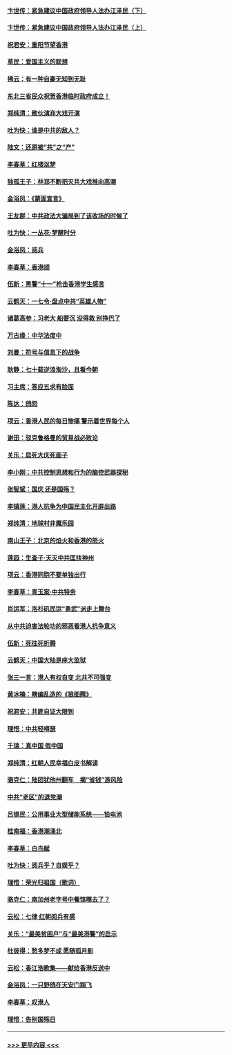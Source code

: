 #### [卞世传：紧急建议中国政府领导人法办江泽民（下）](../pages/nsc993/n11573390.md?t=10071855) 
#### [卞世传：紧急建议中国政府领导人法办江泽民（上）](../pages/nsc993/n11573208.md?t=10071855) 
#### [祝君安：重阳节望香港](../pages/nsc993/n11573190.md?t=10071855) 
#### [草民：爱国主义的联想](../pages/nsc993/n11572333.md?t=10071855) 
#### [拂云：有一种自豪无知到无耻](../pages/nsc993/n11572006.md?t=10071855) 
#### [东北三省民众祝贺香港临时政府成立！](../pages/nsc993/n11571215.md?t=10071855) 
#### [郑纯清：散伙演弃大戏开演](../pages/nsc993/n11570826.md?t=10071855) 
#### [吐为快：谁是中共的敌人？](../pages/nsc993/n11570817.md?t=10071855) 
#### [陆文：还原被“共”之“产”](../pages/nsc993/n11570798.md?t=10071855) 
#### [李春草：红楼沤梦](../pages/nsc993/n11569673.md?t=10071855) 
#### [独孤王子：林郑不断把灭共大戏推向高潮](../pages/nsc993/n11569381.md?t=10071855) 
#### [金浴凤：《蒙面宣言》](../pages/nsc993/n11569368.md?t=10071855) 
#### [王友群：中共政法大骗局到了该收场的时候了](../pages/nsc993/n11568940.md?t=10071855) 
#### [吐为快：一丛花‧梦醒时分](../pages/nsc993/n11567491.md?t=10071855) 
#### [金浴凤：阅兵](../pages/nsc993/n11567454.md?t=10071855) 
#### [李春草：香港颂](../pages/nsc993/n11567444.md?t=10071855) 
#### [伍新：黑警“十一”枪击香港学生感言](../pages/nsc993/n11567426.md?t=10071855) 
#### [云鹤天：一七令‧盘点中共“英雄人物”](../pages/nsc993/n11567091.md?t=10071855) 
#### [诸葛高参：习老大 船要沉 没得救 别挣巴了](../pages/nsc993/n11566976.md?t=10071855) 
#### [万古缘：中华法度中](../pages/nsc993/n11566726.md?t=10071855) 
#### [刘曼：符号与信息下的战争](../pages/nsc993/n11564655.md?t=10071855) 
#### [耿静：七十载逆浪淘沙，且看今朝](../pages/nsc993/n11564520.md?t=10071855) 
#### [习主席：答应五求有脸面](../pages/nsc993/n11563953.md?t=10071855) 
#### [陈达：鸽怨](../pages/nsc993/n11561879.md?t=10071855) 
#### [项云：香港人民的每日惨痛  警示着世界每个人](../pages/nsc993/n11559273.md?t=10071855) 
#### [谢田：驳克鲁格曼的贸易战必败论](../pages/nsc993/n11555840.md?t=10071855) 
#### [关乐：启死大庆死面子](../pages/nsc993/n11556823.md?t=10071855) 
#### [李小刚：中共控制思想和行为的脑控武器探秘](../pages/nsc993/n11556776.md?t=10071855) 
#### [张智斌：国庆  还是国殇？](../pages/nsc993/n11556617.md?t=10071855) 
#### [李镇莲：港人抗争为中国民主化开辟出路](../pages/nsc993/n11556570.md?t=10071855) 
#### [郑纯清：地球村非魔乐园](../pages/nsc993/n11555415.md?t=10071855) 
#### [南山王子：北京的焰火和香港的怒火](../pages/nsc993/n11555318.md?t=10071855) 
#### [莲园：生查子·天灭中共匡扶神州](../pages/nsc993/n11555302.md?t=10071855) 
#### [项云：香港同胞不要单独出行](../pages/nsc993/n11555276.md?t=10071855) 
#### [李春草：青玉案‧中共特务](../pages/nsc993/n11552356.md?t=10071855) 
#### [肖运军：洛杉矶民运“勇武”派走上舞台](../pages/nsc993/n11551595.md?t=10071855) 
#### [从中共迫害法轮功的邪恶看港人抗争意义](../pages/nsc993/n11540858.md?t=10071855) 
#### [伍新：死往死折腾](../pages/nsc993/n11550174.md?t=10071855) 
#### [云鹤天：中国大陆是座大监狱](../pages/nsc993/n11550155.md?t=10071855) 
#### [张三一言：港人有权自变 北共不可强变](../pages/nsc993/n11550132.md?t=10071855) 
#### [黄冰楠：瞎编乱造的《狼图腾》](../pages/nsc993/n11550082.md?t=10071855) 
#### [祝君安：共匪自证大限到](../pages/nsc993/n11550041.md?t=10071855) 
#### [理悟：中共轻嘚瑟](../pages/nsc993/n11547978.md?t=10071855) 
#### [千瑞：真中国 假中国](../pages/nsc993/n11547865.md?t=10071855) 
#### [郑纯清：红朝人民幸福白皮书解读](../pages/nsc993/n11547499.md?t=10071855) 
#### [骆克仁：陆团犹他州翻车　揭“省钱”游风险](../pages/nsc993/n11546977.md?t=10071855) 
#### [中共“老区”的退党潮](../pages/nsc993/n11545995.md?t=10071855) 
#### [吕锡民：公用事业大型储能系统——铅电池](../pages/nsc993/n11545701.md?t=10071855) 
#### [桂南福：香港潮涌北](../pages/nsc993/n11545682.md?t=10071855) 
#### [李春草：白鸟赋](../pages/nsc993/n11545663.md?t=10071855) 
#### [吐为快：阅兵乎？自娱乎？](../pages/nsc993/n11545625.md?t=10071855) 
#### [理悟：荣光归祖国（歌词）](../pages/nsc993/n11545616.md?t=10071855) 
#### [骆克仁：南加州老字号中餐馆哪去了？](../pages/nsc993/n11545120.md?t=10071855) 
#### [云松：七律 红朝阅兵有感](../pages/nsc993/n11542394.md?t=10071855) 
#### [关乐：“最美贫困户”与“最美港警”的启示](../pages/nsc993/n11542252.md?t=10071855) 
#### [杜彼得：愁多梦不成 愿随孤月影](../pages/nsc993/n11540296.md?t=10071855) 
#### [云松：香江浩歌集——献给香港反送中](../pages/nsc993/n11540149.md?t=10071855) 
#### [金浴凤：一只野鸽在天安门翔飞](../pages/nsc993/n11540280.md?t=10071855) 
#### [李春草：叹港人](../pages/nsc993/n11540119.md?t=10071855) 
#### [理悟：告别国殇日](../pages/nsc993/n11539610.md?t=10071855) 

----
#### [ >>> 更早内容 <<< ](../indexes/nsc993-earlier.md)
